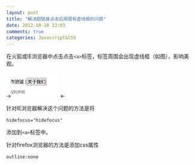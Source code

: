 ```yaml
---
layout: post
title: "解决超链接点击后周围有虚线框的问题"
date: 2012-10-20 13:03
comments: true
categories: Javascript&CSS
---
```


在火狐或IE浏览器中点击点击```<a>```标签，标签周围会出现虚线框（如图），影响美观。

->![Alt text](/upload/outline.png)<-

针对IE浏览器解决这个问题的方法是将

	hidefocus="hidefocus"

添加到```<a>```标签中。

针对firefox浏览器的方法是添加css属性

	outline:none